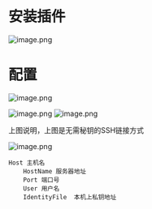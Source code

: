 # 安装插件
![image.png](https://gitee.com/hxc8/images10/raw/master/img/202409091110647.png)
# 配置
![image.png](https://gitee.com/hxc8/images10/raw/master/img/202409091111474.png)

![image.png](https://gitee.com/hxc8/images10/raw/master/img/202409091111871.png)
![image.png](https://gitee.com/hxc8/images10/raw/master/img/202409091112059.png)


上图说明，上图是无需秘钥的SSH链接方式


![image.png](https://gitee.com/hxc8/images10/raw/master/img/202409091112664.png)

```
Host 主机名
    HostName 服务器地址
    Port 端口号
    User 用户名
    IdentityFile  本机上私钥地址

```
